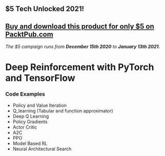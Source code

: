 ## $5 Tech Unlocked 2021!
[Buy and download this product for only $5 on PacktPub.com](https://www.packtpub.com/)
-----
*The $5 campaign         runs from __December 15th 2020__ to __January 13th 2021.__*

# Deep Reinforcement with PyTorch and TensorFlow
 ### Code Examples
 * Policy and Value Iteration
 * Q_learning (Tabular and function approximator)
 * Deep Q Learning
 * Policy Gradients
 * Actor Critic
 * A2C
 * PPO
 * Model Based RL
 * Neural Architectural Search
